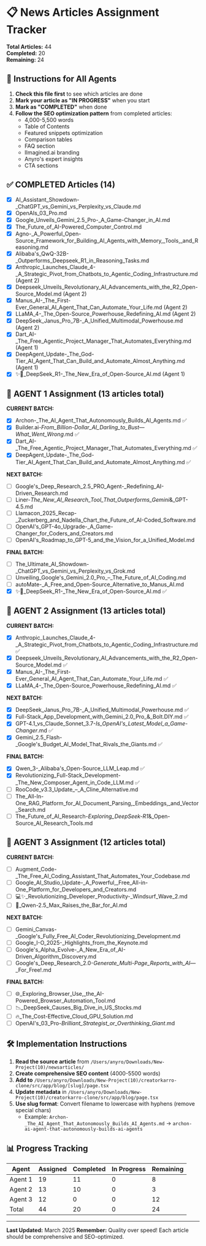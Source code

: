 # 📋 News Articles Assignment Tracker

**Total Articles:** 44  
**Completed:** 20  
**Remaining:** 24  

## 🎯 Instructions for All Agents

1. **Check this file first** to see which articles are done
2. **Mark your article as "IN PROGRESS"** when you start
3. **Mark as "COMPLETED"** when done
4. **Follow the SEO optimization pattern** from completed articles:
   - 4,000-5,500 words
   - Table of Contents
   - Featured snippets optimization
   - Comparison tables
   - FAQ section
   - IImagined.ai branding
   - Anyro's expert insights
   - CTA sections

## ✅ COMPLETED Articles (14)

- [x] AI_Assistant_Showdown-_ChatGPT_vs_Gemini_vs_Perplexity_vs_Claude.md
- [x] OpenAIs_03_Pro.md  
- [x] Google_Unveils_Gemini_2.5_Pro-_A_Game-Changer_in_AI.md
- [x] The_Future_of_AI-Powered_Computer_Control.md
- [x] Agno-_A_Powerful_Open-Source_Framework_for_Building_AI_Agents_with_Memory,_Tools,_and_Reasoning.md
- [x] Alibaba's_QwQ-32B-_Outperforms_Deepseek_R1_in_Reasoning_Tasks.md
- [x] Anthropic_Launches_Claude_4-_A_Strategic_Pivot_from_Chatbots_to_Agentic_Coding_Infrastructure.md (Agent 2)
- [x] Deepseek_Unveils_Revolutionary_AI_Advancements_with_the_R2_Open-Source_Model.md (Agent 2)
- [x] Manus_AI-_The_First-Ever_General_AI_Agent_That_Can_Automate_Your_Life.md (Agent 2)
- [x] LLaMA_4-_The_Open-Source_Powerhouse_Redefining_AI.md (Agent 2)
- [x] DeepSeek_Janus_Pro_7B-_A_Unified_Multimodal_Powerhouse.md (Agent 2)
- [x] Dart_AI-_The_Free_Agentic_Project_Manager_That_Automates_Everything.md (Agent 1)
- [x] DeepAgent_Update-_The_God-Tier_AI_Agent_That_Can_Build_and_Automate_Almost_Anything.md (Agent 1)
- [x] ✨🤖_DeepSeek_R1-_The_New_Era_of_Open-Source_AI.md (Agent 1)

## 🔄 AGENT 1 Assignment (13 articles total)

**CURRENT BATCH:**
- [x] Archon-_The_AI_Agent_That_Autonomously_Builds_AI_Agents.md ✅
- [x] Builder.ai-_From_Billion-Dollar_AI_Darling_to_Bust_—_What_Went_Wrong_.md ✅
- [x] Dart_AI-_The_Free_Agentic_Project_Manager_That_Automates_Everything.md ✅
- [x] DeepAgent_Update-_The_God-Tier_AI_Agent_That_Can_Build_and_Automate_Almost_Anything.md ✅

**NEXT BATCH:**
- [ ] Google's_Deep_Research_2.5_PRO_Agent-_Redefining_AI-Driven_Research.md
- [ ] Liner-_The_New_AI_Research_Tool_That_Outperforms_Gemini_&_GPT-4.5.md
- [ ] Llamacon_2025_Recap-_Zuckerberg_and_Nadella_Chart_the_Future_of_AI-Coded_Software.md
- [ ] OpenAI's_GPT-4o_Upgrade-_A_Game-Changer_for_Coders_and_Creators.md
- [ ] OpenAI's_Roadmap_to_GPT-5_and_the_Vision_for_a_Unified_Model.md

**FINAL BATCH:**
- [ ] The_Ultimate_AI_Showdown-_ChatGPT_vs_Gemini_vs_Perplexity_vs_Grok.md
- [ ] Unveiling_Google's_Gemini_2.0_Pro_–_The_Future_of_AI_Coding.md
- [ ] autoMate-_A_Free_and_Open-Source_Alternative_to_Manus_AI.md
- [x] ✨🤖_DeepSeek_R1-_The_New_Era_of_Open-Source_AI.md ✅

## 🔄 AGENT 2 Assignment (13 articles total)

**CURRENT BATCH:**
- [x] Anthropic_Launches_Claude_4-_A_Strategic_Pivot_from_Chatbots_to_Agentic_Coding_Infrastructure.md ✅
- [x] Deepseek_Unveils_Revolutionary_AI_Advancements_with_the_R2_Open-Source_Model.md ✅
- [x] Manus_AI-_The_First-Ever_General_AI_Agent_That_Can_Automate_Your_Life.md ✅
- [x] LLaMA_4-_The_Open-Source_Powerhouse_Redefining_AI.md ✅

**NEXT BATCH:**
- [x] DeepSeek_Janus_Pro_7B-_A_Unified_Multimodal_Powerhouse.md ✅
- [x] Full-Stack_App_Development_with_Gemini_2.0_Pro_&_Bolt.DIY.md ✅
- [x] GPT-4.1_vs_Claude_Sonnet_3.7-_Is_OpenAI's_Latest_Model_a_Game-Changer_.md ✅
- [x] Gemini_2.5_Flash-_Google's_Budget_AI_Model_That_Rivals_the_Giants.md ✅

**FINAL BATCH:**
- [x] Qwen_3-_Alibaba's_Open-Source_LLM_Leap.md ✅
- [x] Revolutionizing_Full-Stack_Development-_The_New_Composer_Agent_in_Code_LLM.md ✅
- [ ] RooCode_v3.3_Update_–_A_Cline_Alternative.md
- [ ] The_All-In-One_RAG_Platform_for_AI_Document_Parsing,_Embeddings,_and_Vector_Search.md
- [ ] The_Future_of_AI_Research-_Exploring_DeepSeek-R1_&_Open-Source_AI_Research_Tools.md

## 🔄 AGENT 3 Assignment (12 articles total)

**CURRENT BATCH:**
- [ ] Augment_Code-_The_Free_AI_Coding_Assistant_That_Automates_Your_Codebase.md
- [ ] Google_AI_Studio_Update-_A_Powerful,_Free_All-in-One_Platform_for_Developers_and_Creators.md
- [ ] 💻✨_Revolutionizing_Developer_Productivity-_Windsurf_Wave_2.md
- [ ] 🤖_Qwen-2.5_Max_Raises_the_Bar_for_AI.md

**NEXT BATCH:**
- [ ] Gemini_Canvas-_Google's_Fully_Free_AI_Coder_Revolutionizing_Development.md
- [ ] Google_I-O_2025-_Highlights_from_the_Keynote.md
- [ ] Google's_Alpha_Evolve-_A_New_Era_of_AI-Driven_Algorithm_Discovery.md
- [ ] Google's_Deep_Research_2.0-_Generate_Multi-Page_Reports_with_AI_—_For_Free!.md

**FINAL BATCH:**
- [ ] 🌐_Exploring_Browser_Use,_the_AI-Powered_Browser_Automation_Tool.md
- [ ] 📉_DeepSeek_Causes_Big_Dive_in_US_Stocks.md
- [ ] 🔥_The_Cost-Effective_Cloud_GPU_Solution.md
- [ ] OpenAI's_03_Pro-_Brilliant_Strategist_or_Overthinking_Giant_.md

## 🛠️ Implementation Instructions

1. **Read the source article** from `/Users/anyro/Downloads/New-Project(10)/newsarticles/`
2. **Create comprehensive SEO content** (4000-5500 words)
3. **Add to** `/Users/anyro/Downloads/New-Project(10)/creatorkarro-clone/src/app/blog/[slug]/page.tsx`
4. **Update metadata** in `/Users/anyro/Downloads/New-Project(10)/creatorkarro-clone/src/app/blog/page.tsx`
5. **Use slug format**: Convert filename to lowercase with hyphens (remove special chars)
   - Example: `Archon-_The_AI_Agent_That_Autonomously_Builds_AI_Agents.md` → `archon-ai-agent-that-autonomously-builds-ai-agents`

## 📊 Progress Tracking

| Agent | Assigned | Completed | In Progress | Remaining |
|-------|----------|-----------|-------------|-----------|
| Agent 1 | 19 | 11 | 0 | 8 |
| Agent 2 | 13 | 10 | 0 | 3 |
| Agent 3 | 12 | 0 | 0 | 12 |
| Total | 44 | 20 | 0 | 24 |

---

**Last Updated:** March 2025
**Remember:** Quality over speed! Each article should be comprehensive and SEO-optimized.